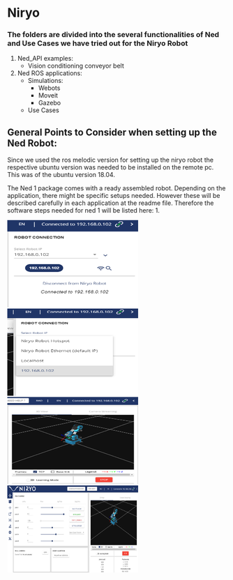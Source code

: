 # Niryo
 
### The folders are divided into the several functionalities of Ned and Use Cases we have tried out for the Niryo Robot


1. Ned_API examples:
   - Vision conditioning conveyor belt
2. Ned ROS applications:
   - Simulations:
        - Webots
        - Moveit
        - Gazebo
   - Use Cases
   
   
 ## General Points to Consider when setting up the Ned Robot:
 
 Since we used the ros melodic version for setting up the niryo robot the respective ubuntu version was needed to be installed on the remote pc. This was of the ubuntu version 18.04.
 
 The Ned 1 package comes with a ready assembled robot. Depending on the application, there might be specific setups needed. However these will be described carefully in each application at the readme file. Therefore the software steps needed for ned 1 will be listed here:
 1. 
 
 <img src="images/magnifier.png" width="300" height="200">
 <img src="images/pop_up_ip_address.png" width="300" height="200">
 <img src="images/connected_ip_address.png" width="300" height="200">
 <img src="images/niryo_studio_frontend.png" width="300" height="200"> 
